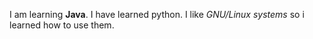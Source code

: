 I am learning **Java**. I have learned python.
I like _GNU/Linux systems_ so i learned how to use them. 
